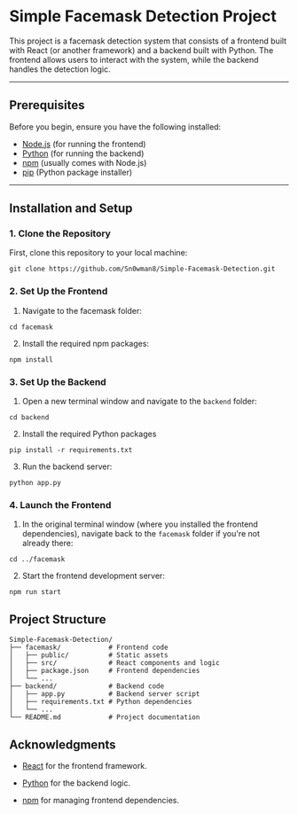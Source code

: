 # Simple Facemask Detection Project

This project is a facemask detection system that consists of a frontend built with React (or another framework) and a backend built with Python. The frontend allows users to interact with the system, while the backend handles the detection logic.

---

## Prerequisites

Before you begin, ensure you have the following installed:

- [Node.js](https://nodejs.org/) (for running the frontend)
- [Python](https://www.python.org/) (for running the backend)
- [npm](https://www.npmjs.com/) (usually comes with Node.js)
- [pip](https://pip.pypa.io/en/stable/) (Python package installer)

---

## Installation and Setup

### 1. Clone the Repository

First, clone this repository to your local machine:

`git clone https://github.com/Sn0wman8/Simple-Facemask-Detection.git`

### 2. Set Up the Frontend

1. Navigate to the facemask folder:

`cd facemask`

2. Install the required npm packages:

`npm install`

### 3. Set Up the Backend

1. Open a new terminal window and navigate to the `backend` folder:

`cd backend`

2. Install the required Python packages

`pip install -r requirements.txt`

3. Run the backend server:

`python app.py`

### 4. Launch the Frontend

1. In the original terminal window (where you installed the frontend dependencies), navigate back to the `facemask` folder if you're not already there:

`cd ../facemask`

2. Start the frontend development server:

`npm run start`

## Project Structure
```
Simple-Facemask-Detection/
├── facemask/            # Frontend code
│   ├── public/          # Static assets
│   ├── src/             # React components and logic
│   ├── package.json     # Frontend dependencies
│   └── ...
├── backend/             # Backend code
│   ├── app.py           # Backend server script
│   ├── requirements.txt # Python dependencies
│   └── ...
└── README.md            # Project documentation
```


## Acknowledgments
- [React](https://reactjs.org/) for the frontend framework.

- [Python](https://www.python.org/) for the backend logic.

- [npm](https://www.npmjs.com/) for managing frontend dependencies.
